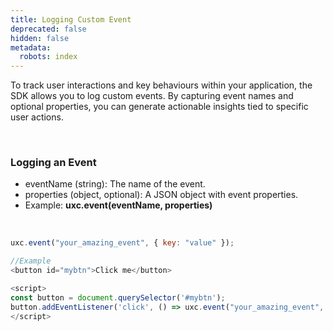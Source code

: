 ```yaml
---
title: Logging Custom Event
deprecated: false
hidden: false
metadata:
  robots: index
---
```

To track user interactions and key behaviours within your application, the SDK allows you to log custom events. By capturing event names and optional properties, you can generate actionable insights tied to specific user actions.

<br />

### Logging an Event

* eventName (string): The name of the event.
* properties (object, optional): A JSON object with event properties.
* Example: **uxc.event(eventName, properties)**

<br />

```javascript
uxc.event("your_amazing_event", { key: "value" });

//Example
<button id="mybtn">Click me</button>

<script>
const button = document.querySelector('#mybtn');
button.addEventListener('click', () => uxc.event("your_amazing_event", { key: "value" }));
</script>
```